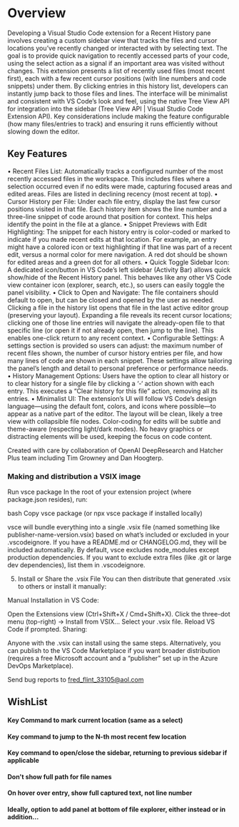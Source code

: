 # Overview
Developing a Visual Studio Code extension for a Recent History pane involves creating a custom sidebar view that tracks the files and cursor locations you’ve recently changed or interacted with by selecting text. The goal is to provide quick navigation to recently accessed parts of your code, using the select action as a signal if an important area was visited without changes. This extension presents a list of recently used files (most recent first), each with a few recent cursor positions (with line numbers and code snippets) under them. By clicking entries in this history list, developers can instantly jump back to those files and lines. The interface will be minimalist and consistent with VS Code’s look and feel, using the native Tree View API for integration into the sidebar (Tree View API | Visual Studio Code Extension API). Key considerations include making the feature configurable (how many files/entries to track) and ensuring it runs efficiently without slowing down the editor.
## Key Features
•	Recent Files List: Automatically tracks a configured number of the most recently accessed files in the workspace. This includes files where a selection occurred even if no edits were made, capturing focused areas and edited areas. Files are listed in declining recency (most recent at top).
•	Cursor History per File: Under each file entry, display the last few cursor positions visited in that file. Each history item shows the line number and a three-line snippet of code around that position for context. This helps identify the point in the file at a glance.
•	Snippet Previews with Edit Highlighting: The snippet for each history entry is color-coded or marked to indicate if you made recent edits at that location. For example, an entry might have a colored icon or text highlighting if that line was part of a recent edit, versus a normal color for mere navigation. A red dot should be shown for edited areas and a green dot for all others.
•	Quick Toggle Sidebar Icon: A dedicated icon/button in VS Code’s left sidebar (Activity Bar) allows quick show/hide of the Recent History panel. This behaves like any other VS Code view container icon (explorer, search, etc.), so users can easily toggle the panel visibility.
•	Click to Open and Navigate: The file containers should default to open, but can be closed and opened by the user as needed. Clicking a file in the history list opens that file in the last active editor group (preserving your layout). Expanding a file reveals its recent cursor locations; clicking one of those line entries will navigate the already-open file to that specific line (or open it if not already open, then jump to the line). This enables one-click return to any recent context.
•	Configurable Settings: A settings section is provided so users can adjust: the maximum number of recent files shown, the number of cursor history entries per file, and how many lines of code are shown in each snippet. These settings allow tailoring the panel’s length and detail to personal preference or performance needs.
•	History Management Options: Users have the option to clear all history or to clear history for a single file by clicking a ‘-‘ action shown with each entry. This executes a “Clear history for this file” action, removing all its entries.
•	Minimalist UI: The extension’s UI will follow VS Code’s design language—using the default font, colors, and icons where possible—to appear as a native part of the editor. The layout will be clean, likely a tree view with collapsible file nodes. Color-coding for edits will be subtle and theme-aware (respecting light/dark modes). No heavy graphics or distracting elements will be used, keeping the focus on code content.

Created with care by collaboration of OpenAI DeepResearch and Hatcher Plus team including Tim Growney and Dan Hoogterp.

### Making and distribution a VSIX image
Run vsce package
In the root of your extension project (where package.json resides), run:

bash
Copy
vsce package
(or npx vsce package if installed locally)

vsce will bundle everything into a single .vsix file (named something like publisher-name-version.vsix) based on what’s included or excluded in your .vscodeignore.
If you have a README.md or CHANGELOG.md, they will be included automatically.
By default, vsce excludes node_modules except production dependencies. If you want to exclude extra files (like .git or large dev dependencies), list them in .vscodeignore.

5. Install or Share the .vsix File
You can then distribute that generated .vsix to others or install it manually:

Manual Installation in VS Code:

Open the Extensions view (Ctrl+Shift+X / Cmd+Shift+X).
Click the three-dot menu (top-right) → Install from VSIX...
Select your .vsix file.
Reload VS Code if prompted.
Sharing:

Anyone with the .vsix can install using the same steps.
Alternatively, you can publish to the VS Code Marketplace if you want broader distribution (requires a free Microsoft account and a “publisher” set up in the Azure DevOps Marketplace).


Send bug reports to fred_flint_33105@aol.com


## WishList
#### Key Command to mark current location (same as a select)
#### Key command to jump to the N-th most recent few location
#### Key command to open/close the sidebar, returning to previous sidebar if applicable
#### Don't show full path for file names
#### On hover over entry, show full captured text, not line number
#### Ideally, option to add panel at bottom of file explorer, either instead or in addition...

